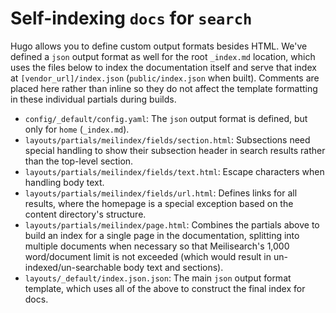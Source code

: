 # Self-indexing `docs` for `search`

Hugo allows you to define custom output formats besides HTML. We've defined a `json` output format as well for the root `_index.md` location, which uses the files below to index the documentation itself and serve that index at `[vendor_url]/index.json` (`public/index.json` when built). Comments are placed here rather than inline so they do not affect the template formatting in these individual partials during builds.

- `config/_default/config.yaml`: The `json` output format is defined, but only for `home` (`_index.md`).
- `layouts/partials/meilindex/fields/section.html`: Subsections need special handling to show their subsection header in search results rather than the top-level section.
- `layouts/partials/meilindex/fields/text.html`: Escape characters when handling body text.
- `layouts/partials/meilindex/fields/url.html`: Defines links for all results, where the homepage is a special exception based on the content directory's structure.
- `layouts/partials/meilindex/page.html`: Combines the partials above to build an index for a single page in the documentation, splitting into multiple documents when necessary so that Meilisearch's 1,000 word/document limit is not exceeded (which would result in un-indexed/un-searchable body text and sections).
- `layouts/_default/index.json.json`: The main `json` output format template, which uses all of the above to construct the final index for docs.

